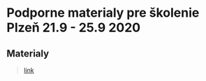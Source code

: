 # Podporne materialy pre školenie Plzeň 21.9 - 25.9 2020

## Materialy

> [link](https://1drv.ms/u/s!As4zfGOOdFqTjOBXTBlKAjK9nU8x2w?e=Etxflk)